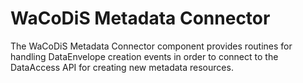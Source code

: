 # WaCoDiS Metadata Connector
The WaCoDiS Metadata Connector component provides routines for handling DataEnvelope creation events in order to connect to the DataAccess API for creating new metadata resources.

